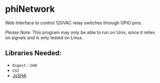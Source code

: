 # phiNetwork
Web Interface to control 120VAC relay switches through GPIO pins.

*Please Note:*
This program may only be able to run on Unix, since it relies on signals
and is only tested on Linux.

Libraries Needed:
-----------------
* `Digest::SHA`
* `CGI`
* [JsSHA](https://github.com/Caligatio/jsSHA)
